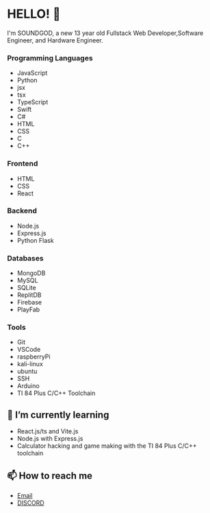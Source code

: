 # HELLO! 👋

I'm SOUNDGOD, a new 13 year old Fullstack Web Developer,Software Engineer, and Hardware Engineer.

### Programming Languages
- JavaScript
- Python
- jsx
- tsx
- TypeScript
- Swift
- C#
- HTML
- CSS
- C
- C++

### Frontend
- HTML
- CSS
- React

### Backend
- Node.js
- Express.js
- Python Flask

### Databases
- MongoDB
- MySQL
- SQLite
- ReplitDB
- Firebase
- PlayFab

### Tools
- Git
- VSCode
- raspberryPi
- kali-linux
- ubuntu
- SSH
- Arduino
- TI 84 Plus C/C++ Toolchain

## 🌱 I’m currently learning
- React.js/ts and Vite.js
- Node.js with Express.js
- Calculator hacking and game making with the TI 84 Plus C/C++ toolchain

## 📫 How to reach me
- [Email](mailto:cbysket@gmail.com)
- [DISCORD](https://discord.com/users/1189624341302882487)

